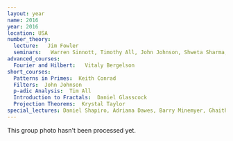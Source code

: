 ```yaml
---
layout: year
name: 2016
year: 2016
location: USA
number_theory:
  lecture:   Jim Fowler
  seminars:   Warren Sinnott, Timothy All, John Johnson, Shweta Sharma, Daniel Glasscock, Krystal Taylor
advanced_courses:
  Fourier and Hilbert:   Vitaly Bergelson
short_courses:
  Patterns in Primes:  Keith Conrad
  Filters:  John Johnson
  p-adic Analysis:  Tim All
  Introduction to Fractals:  Daniel Glasscock
  Projection Theorems:  Krystal Taylor
special_lectures: Daniel Shapiro, Adriana Dawes, Barry Minemyer, Ghaith Hiary
---
```

This group photo hasn't been processed yet.
